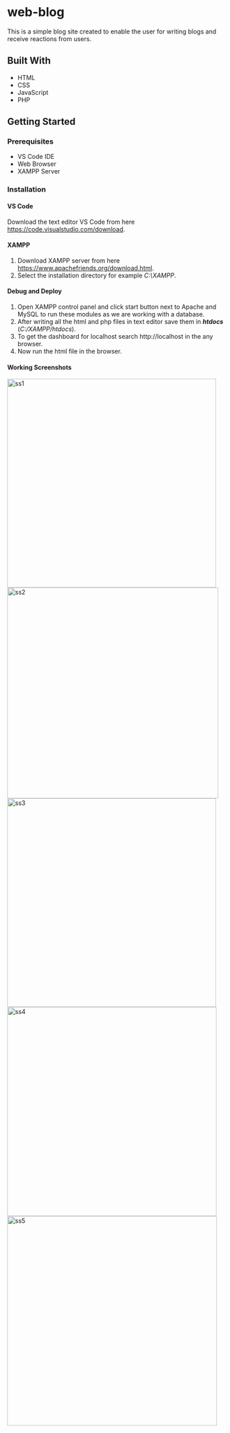 # web-blog
This is a simple blog site created to enable the user for writing blogs and receive reactions from users.
## Built With 
* HTML
* CSS
* JavaScript
* PHP
## Getting Started
### Prerequisites
* VS Code IDE
* Web Browser
* XAMPP Server
### Installation
#### VS Code 
Download the text editor VS Code from here https://code.visualstudio.com/download.
#### XAMPP
1. Download XAMPP server from here https://www.apachefriends.org/download.html.
2. Select the installation directory for example *C:\XAMPP*.
#### Debug and Deploy
1. Open XAMPP control panel and click start button next to Apache and MySQL to run these modules as we are working with a database.
2. After writing all the html and php files in text editor save them in ***htdocs*** (*C:/XAMPP/htdocs*).
3. To get the dashboard for localhost search http://localhost in the any browser.
4. Now run the html file in the browser.  
#### Working Screenshots
<img width="479" alt="ss1" src="https://user-images.githubusercontent.com/83284761/116406033-e69e1500-a84d-11eb-872d-8d015b679ce6.png">
<img width="484" alt="ss2" src="https://user-images.githubusercontent.com/83284761/116408025-fd456b80-a84f-11eb-897a-1ac850b6bd84.png">
<img width="479" alt="ss3" src="https://user-images.githubusercontent.com/83284761/116408126-151cef80-a850-11eb-8ed9-c15d40bd7e0a.png">
<img width="480" alt="ss4" src="https://user-images.githubusercontent.com/83284761/116408146-19490d00-a850-11eb-82b6-e908ae2ba5c0.png">
<img width="481" alt="ss5" src="https://user-images.githubusercontent.com/83284761/116408167-1d752a80-a850-11eb-8fdd-49fb669b8795.png">

